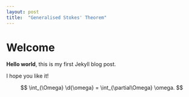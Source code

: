 ```yaml
---
layout: post
title:  "Generalised Stokes' Theorem"
---
```


# Welcome

**Hello world**, this is my first Jekyll blog post.

I hope you like it!

$$
\int_{\Omega} \d{\omega} = \int_{\partial\Omega} \omega.
$$